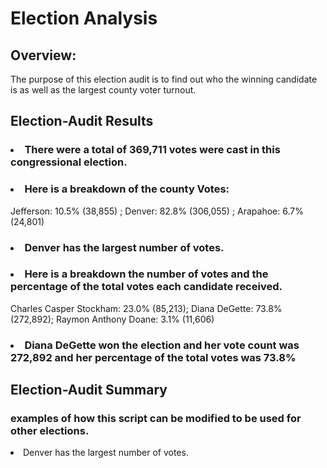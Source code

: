 # Election Analysis

## Overview:

The purpose of this election audit is to find out who the winning candidate is as well as the largest county voter turnout.

## Election-Audit Results
### <li>There were a total of 369,711 votes were cast in this congressional election.</li>
### <li>Here is a breakdown of the county Votes:</li>

Jefferson: 10.5% (38,855) ;
Denver: 82.8% (306,055) ;
Arapahoe: 6.7% (24,801) 

### <li> Denver has the largest number of votes.</li>
### <li>Here is a breakdown the number of votes and the percentage of the total votes each candidate received.</li>
Charles Casper Stockham: 23.0% (85,213);
Diana DeGette: 73.8% (272,892);
Raymon Anthony Doane: 3.1% (11,606)

### <li> Diana DeGette won the election and her vote count was 272,892 and her percentage of the total votes was 73.8% </li>

## Election-Audit Summary
### examples of how this script can be modified to be used for other elections.
<li> Denver has the largest number of votes.</li>
